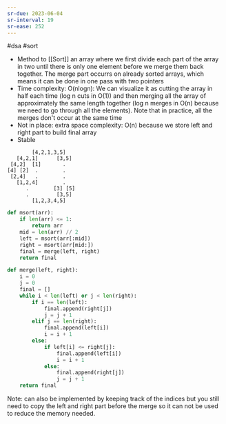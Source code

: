 ```yaml
---
sr-due: 2023-06-04
sr-interval: 19
sr-ease: 252
---
```


#dsa #sort

- Method to [[Sort]] an array where we first divide each part of the array
  in two until there is only one element before we merge them back together.
  The merge part occurrs on already sorted arrays, which means it can be done in one pass with two pointers
- Time complexity: O(nlogn): We can visualize it as cutting the array in half each time (log n cuts in O(1))
  and then merging all the array of approximately the same length together
  (log n merges in O(n) because we need to go through all the elements).
  Note that in practice, all the merges don't occur at the same time
- Not in place: extra space complexity: O(n) because we store left and right part to build final array
- Stable

```
        [4,2,1,3,5]
   [4,2,1]      [3,5]
 [4,2]  [1]       .
[4] [2]  .        .
 [2,4]   .        .
   [1,2,4]        .
      .        [3] [5]
      .         [3,5]
        [1,2,3,4,5]
```

```python
def msort(arr):
    if len(arr) <= 1:
        return arr
    mid = len(arr) // 2
    left = msort(arr[:mid])
    right = msort(arr[mid:])
    final = merge(left, right)
    return final

def merge(left, right):
    i = 0
    j = 0
    final = []
    while i < len(left) or j < len(right):
        if i == len(left):
            final.append(right[j])
            j = j + 1
        elif j == len(right):
            final.append(left[i])
            i = i + 1
        else:
            if left[i] <= right[j]:
                final.append(left[i])
                i = i + 1
            else:
                final.append(right[j])
                j = j + 1
    return final
```

Note: can also be implemented by keeping track of the indices but you still need to
copy the left and right part before the merge so it can not be used to reduce the memory
needed.
